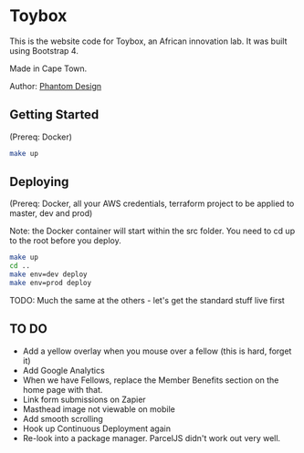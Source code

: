 # Toybox

This is the website code for Toybox, an African innovation lab. It was built using Bootstrap 4.

Made in Cape Town.

Author:
[Phantom Design](https://phantom.design)

## Getting Started

(Prereq: Docker)

```sh
make up
```

## Deploying

(Prereq: Docker, all your AWS credentials, terraform project to be applied to master, dev and prod)

Note: the Docker container will start within the src folder. You need to cd up to the root before you deploy.

```sh
make up
cd ..
make env=dev deploy
make env=prod deploy
```

TODO: Much the same at the others - let's get the standard stuff live first

## TO DO

- Add a yellow overlay when you mouse over a fellow (this is hard, forget it)
- Add Google Analytics
- When we have Fellows, replace the Member Benefits section on the home page with that.
- Link form submissions on Zapier
- Masthead image not viewable on mobile
- Add smooth scrolling
- Hook up Continuous Deployment again
- Re-look into a package manager. ParcelJS didn't work out very well.
